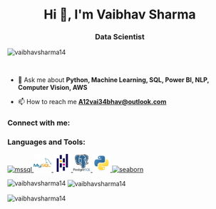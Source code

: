 <h1 align="center">Hi 👋, I'm Vaibhav Sharma</h1>
<h3 align="center">Data Scientist</h3>

<p align="left"> <img src="https://komarev.com/ghpvc/?username=vaibhavsharma14&label=Profile%20views&color=0e75b6&style=flat" alt="vaibhavsharma14" /> </p>

<p align="left"> <a href="https://twitter.com/" target="blank"><img src="https://img.shields.io/twitter/follow/?logo=twitter&style=for-the-badge" alt="" /></a> </p>

- 💬 Ask me about **Python, Machine Learning, SQL, Power BI, NLP, Computer Vision, AWS**

- 📫 How to reach me **A12vai34bhav@outlook.com**

<h3 align="left">Connect with me:</h3>
<p align="left">
</p>

<h3 align="left">Languages and Tools:</h3>
<p align="left"> <a href="https://www.microsoft.com/en-us/sql-server" target="_blank" rel="noreferrer"> <img src="https://www.svgrepo.com/show/303229/microsoft-sql-server-logo.svg" alt="mssql" width="40" height="40"/> </a> <a href="https://www.mysql.com/" target="_blank" rel="noreferrer"> <img src="https://raw.githubusercontent.com/devicons/devicon/master/icons/mysql/mysql-original-wordmark.svg" alt="mysql" width="40" height="40"/> </a> <a href="https://pandas.pydata.org/" target="_blank" rel="noreferrer"> <img src="https://raw.githubusercontent.com/devicons/devicon/2ae2a900d2f041da66e950e4d48052658d850630/icons/pandas/pandas-original.svg" alt="pandas" width="40" height="40"/> </a> <a href="https://www.postgresql.org" target="_blank" rel="noreferrer"> <img src="https://raw.githubusercontent.com/devicons/devicon/master/icons/postgresql/postgresql-original-wordmark.svg" alt="postgresql" width="40" height="40"/> </a> <a href="https://www.python.org" target="_blank" rel="noreferrer"> <img src="https://raw.githubusercontent.com/devicons/devicon/master/icons/python/python-original.svg" alt="python" width="40" height="40"/> </a> <a href="https://seaborn.pydata.org/" target="_blank" rel="noreferrer"> <img src="https://seaborn.pydata.org/_images/logo-mark-lightbg.svg" alt="seaborn" width="40" height="40"/> </a> </p>

<p><img align="left" src="https://github-readme-stats.vercel.app/api/top-langs?username=vaibhavsharma14&show_icons=true&locale=en&layout=compact" alt="vaibhavsharma14" /></p>

<p>&nbsp;<img align="center" src="https://github-readme-stats.vercel.app/api?username=vaibhavsharma14&show_icons=true&locale=en" alt="vaibhavsharma14" /></p>

<p><img align="center" src="https://github-readme-streak-stats.herokuapp.com/?user=vaibhavsharma14&" alt="vaibhavsharma14" /></p>
